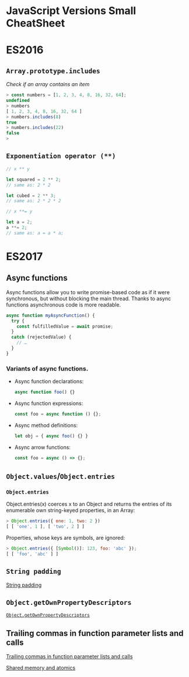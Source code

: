 # JavaScript Versions Small CheatSheet


 # ES2016

 ## `Array.prototype.includes` 
 *Check if an array contains an item*
 ```javascript 
 > const numbers = [1, 2, 3, 4, 8, 16, 32, 64];
undefined
> numbers
[ 1, 2, 3, 4, 8, 16, 32, 64 ]
> numbers.includes(8)
true
> numbers.includes(22)
false
>
```
## `Exponentiation operator (**)`
```javascript
// x ** y

let squared = 2 ** 2;
// same as: 2 * 2

let cubed = 2 ** 3;
// same as: 2 * 2 * 2
```

```javascript
// x **= y

let a = 2;
a **= 2;
// same as: a = a * a;
```

  
  
# ES2017

## Async functions

Async functions allow you to write promise-based code as if it were synchronous, but without blocking the main thread. Thanks to async functions asynchronous code is more readable.

```javascript
async function myAsyncFunction() {
  try {
    const fulfilledValue = await promise;
  }
  catch (rejectedValue) {
    // …
  }
}
```
### Variants of async functions.

- Async function declarations: 
  ```javascript 
  async function foo() {}
  ```
- Async function expressions: 
  ```javascript
  const foo = async function () {};
  ```
- Async method definitions: 
  ```javascript
  let obj = { async foo() {} }
  ```  
- Async arrow functions: 
  ```javascript
  const foo = async () => {};
  ```

## `Object.values`/`Object.entries`
  
### `Object.entries`

Object.entries(x) coerces x to an Object and returns the entries of its enumerable own string-keyed properties, in an Array:
```javascript
> Object.entries({ one: 1, two: 2 })
[ [ 'one', 1 ], [ 'two', 2 ] ]
```
Properties, whose keys are symbols, are ignored:
```javascript
> Object.entries({ [Symbol()]: 123, foo: 'abc' });
[ [ 'foo', 'abc' ] ]
```

## `String padding`
[String padding](http://exploringjs.com/es2016-es2017/ch_string-padding.html)                                      

## `Object.getOwnPropertyDescriptors`
[`Object.getOwnPropertyDescriptors`](https://github.com/ljharb/proposal-object-getownpropertydescriptors)          

## Trailing commas in function parameter lists and calls
[Trailing commas in function parameter lists and calls](https://github.com/tc39/proposal-trailing-function-commas) 

[Shared memory and atomics](https://github.com/tc39/ecmascript_sharedmem)                                          


